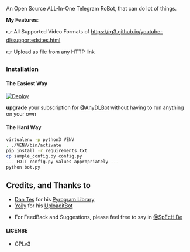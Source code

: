
An Open Source ALL-In-One Telegram RoBot, that can do lot of things.

**My Features**:

👉 All Supported Video Formats of https://rg3.github.io/youtube-dl/supportedsites.html

👉 Upload as file from any HTTP link

### Installation

#### The Easiest Way
[![Deploy](https://www.herokucdn.com/deploy/button.svg)](https://www.heroku.com/deploy?template=https://github.com/sameron/TG-URL-Uploader)

**upgrade** your subscription for [@AnyDLBot](https://telegram.dog/AnyDLBot) without having to run anything on your own


#### The Hard Way

```sh
virtualenv -p python3 VENV
. ./VENV/bin/activate
pip install -r requirements.txt
cp sample_config.py config.py
--- EDIT config.py values appropriately ---
python bot.py
```
## Credits, and Thanks to

* [Dan Tès](https://telegram.dog/haskell) for his [Pyrogram Library](https://github.com/pyrogram/pyrogram)
* [Yoily](https://telegram.dog/YoilyL) for his [UploaditBot](https://telegram.dog/UploaditBot)

- For FeedBack and Suggestions, please feel free to say in [@SpEcHlDe](https://telegram.dog/ThankTelegram)

#### LICENSE
- GPLv3
